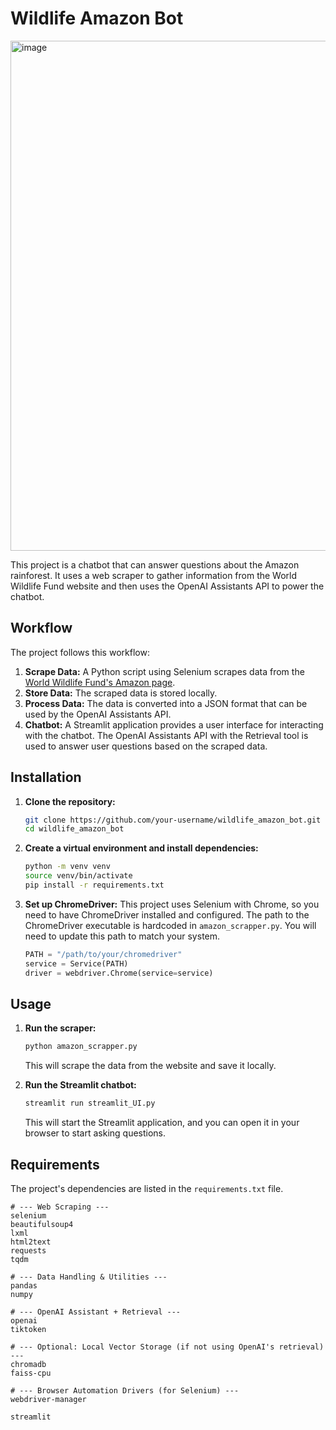 # Wildlife Amazon Bot

<img width="1825" height="816" alt="image" src="https://github.com/user-attachments/assets/f68b902f-05e8-4f18-baaf-19ac9e553f47" />


This project is a chatbot that can answer questions about the Amazon rainforest. It uses a web scraper to gather information from the World Wildlife Fund website and then uses the OpenAI Assistants API to power the chatbot.

## Workflow

The project follows this workflow:

1.  **Scrape Data:** A Python script using Selenium scrapes data from the [World Wildlife Fund's Amazon page](https://www.worldwildlife.org/places/amazon).
2.  **Store Data:** The scraped data is stored locally.
3.  **Process Data:** The data is converted into a JSON format that can be used by the OpenAI Assistants API.
4.  **Chatbot:** A Streamlit application provides a user interface for interacting with the chatbot. The OpenAI Assistants API with the Retrieval tool is used to answer user questions based on the scraped data.

## Installation

1.  **Clone the repository:**
    ```bash
    git clone https://github.com/your-username/wildlife_amazon_bot.git
    cd wildlife_amazon_bot
    ```

2.  **Create a virtual environment and install dependencies:**
    ```bash
    python -m venv venv
    source venv/bin/activate
    pip install -r requirements.txt
    ```

3.  **Set up ChromeDriver:**
    This project uses Selenium with Chrome, so you need to have ChromeDriver installed and configured. The path to the ChromeDriver executable is hardcoded in `amazon_scrapper.py`. You will need to update this path to match your system.

    ```python
    PATH = "/path/to/your/chromedriver"
    service = Service(PATH)
    driver = webdriver.Chrome(service=service)
    ```

## Usage

1.  **Run the scraper:**
    ```bash
    python amazon_scrapper.py
    ```
    This will scrape the data from the website and save it locally.

2.  **Run the Streamlit chatbot:**
    ```bash
    streamlit run streamlit_UI.py 
    ```
    This will start the Streamlit application, and you can open it in your browser to start asking questions.

## Requirements

The project's dependencies are listed in the `requirements.txt` file.

```
# --- Web Scraping ---
selenium
beautifulsoup4
lxml
html2text
requests
tqdm

# --- Data Handling & Utilities ---
pandas
numpy

# --- OpenAI Assistant + Retrieval ---
openai
tiktoken

# --- Optional: Local Vector Storage (if not using OpenAI's retrieval) ---
chromadb
faiss-cpu

# --- Browser Automation Drivers (for Selenium) ---
webdriver-manager

streamlit
```

